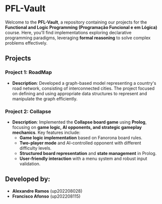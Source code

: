 # PFL-Vault  

Welcome to the **PFL-Vault**, a repository containing our projects for the **Functional and Logic Programming (Programação Funcional e em Lógica)** course. Here, you'll find implementations exploring declarative programming paradigms, leveraging **formal reasoning** to solve complex problems effectively.  

## Projects  

### **Project 1: RoadMap**  
- **Description**: Developed a graph-based model representing a country's road network, consisting of interconnected cities. The project focused on defining and using appropriate data structures to represent and manipulate the graph efficiently.  

### **Project 2: Collapse**  
- **Description**: Implemented the **Collapse board game** using **Prolog**, focusing on **game logic, AI opponents, and strategic gameplay mechanics**. Key features include:  
  - **Game logic implementation** based on Fanorona board rules.  
  - **Two-player mode** and AI-controlled opponent with different difficulty levels.  
  - **Structured board representation** and **state management** in Prolog.  
  - **User-friendly interaction** with a menu system and robust input validation.  

## Developed by:  
- **Alexandre Ramos** (up202208028)  
- **Francisco Afonso** (up202208115)  
